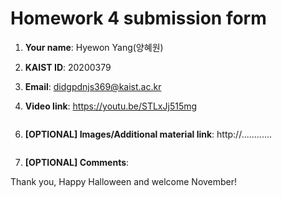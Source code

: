 # Homework 4 submission form

1. **Your name**: Hyewon Yang(양혜원)

2. **KAIST ID**: 20200379

3. **Email**: didgpdnjs369@kaist.ac.kr

4. **Video link**: https://youtu.be/STLxJj515mg

```

```

6. **[OPTIONAL] Images/Additional material link**:
   http://............

```

```

7. **[OPTIONAL] Comments**:

Thank you, Happy Halloween and welcome November!
